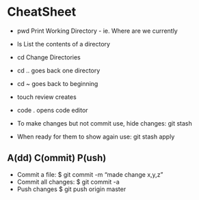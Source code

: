 # CheatSheet

* pwd Print Working Directory - ie. Where are we currently
* ls List the contents of a directory
* cd Change Directories
* cd .. goes back one directory
* cd ~ goes back to beginning
* touch review creates
* code . opens code editor

* To make changes but not commit use, hide changes: git stash 
* When ready for them to show again use: git stash apply


## A(dd) C(ommit) P(ush)
* Commit a file: $ git commit -m “made change x,y,z”
* Commit all changes: $ git commit -a
* Push changes $ git push origin master
